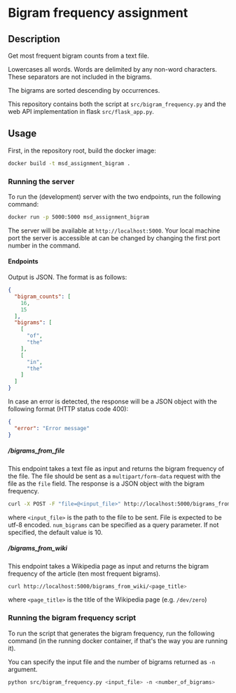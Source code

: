 # Bigram frequency assignment

## Description

Get most frequent bigram counts from a text file.

Lowercases all words. Words are delimited by any non-word characters. These separators are
not included in the bigrams.

The bigrams are sorted descending by occurrences. 

This repository contains both the script at `src/bigram_frequency.py` and the web API implementation in flask `src/flask_app.py`.

## Usage

First, in the repository root, build the docker image:

```bash
docker build -t msd_assignment_bigram .
```

### Running the server

To run the (development) server with the two endpoints, run the following command:

```bash
docker run -p 5000:5000 msd_assignment_bigram
```

The server will be available at `http://localhost:5000`. Your local machine port the server is accessible at can be changed
by changing the first port number in the command.

#### Endpoints

Output is JSON. The format is as follows:

```json
{
  "bigram_counts": [
    16,
    15
  ],
  "bigrams": [
    [
      "of",
      "the"
    ],
    [
      "in",
      "the"
    ]
  ]  
}
```

In case an error is detected, the response will be a JSON object with the following format (HTTP status code 400):

```json
{
  "error": "Error message"
}
```

##### /bigrams_from_file


This endpoint takes a text file as input and returns the bigram frequency of the file. The file should be sent as a
`multipart/form-data` request with the file as the `file` field. The response is a JSON object with the bigram frequency.

```bash
curl -X POST -F "file=@<input_file>" http://localhost:5000/bigrams_from_file
```

where `<input_file>` is the path to the file to be sent. File is expected to be utf-8 encoded. `num_bigrams` can be specified
as a query parameter. If not specified, the default value is 10.

##### /bigrams_from_wiki

This endpoint takes a Wikipedia page as input and returns the bigram frequency of the article (ten most frequent bigrams).

```bash
curl http://localhost:5000/bigrams_from_wiki/<page_title>
```

where `<page_title>` is the title of the Wikipedia page (e.g. `/dev/zero`)


### Running the bigram frequency script

To run the script that generates the bigram frequency, run the following command (in the running docker container, if that's the
way you are running it).

You can specify the input file and the number of bigrams returned as `-n` argument.

```bash
python src/bigram_frequency.py <input_file> -n <number_of_bigrams>
```
